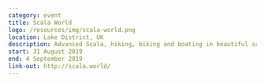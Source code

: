 ```yaml
---
category: event
title: Scala World
logo: /resources/img/scala-world.png
location: Lake District, UK
description: Advanced Scala, hiking, biking and boating in beautiful scenery
start: 31 August 2019
end: 4 September 2019
link-out: http://scala.world/
---
```


